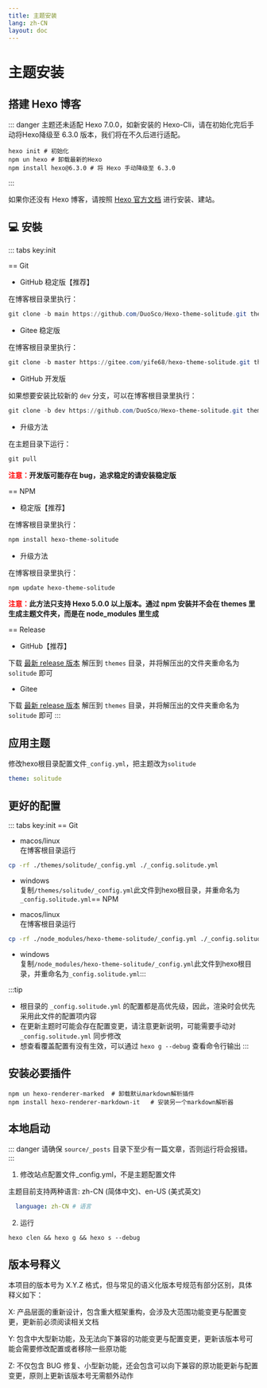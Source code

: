 ```yaml
---
title: 主题安装
lang: zh-CN
layout: doc
---
```


# 主题安装

## 搭建 Hexo 博客

::: danger
主题还未适配 Hexo 7.0.0，如新安装的 Hexo-Cli，请在初始化完后手动将Hexo降级至 6.3.0 版本，我们将在不久后进行适配。
```shell
hexo init # 初始化
npm un hexo # 卸载最新的Hexo
npm install hexo@6.3.0 # 将 Hexo 手动降级至 6.3.0
```
:::

如果你还没有 Hexo 博客，请按照 [Hexo 官方文档](https://hexo.io/zh-cn/docs/) 进行安装、建站。


## 💻 安裝

::: tabs key:init

== Git

- GitHub 稳定版【推荐】

在博客根目录里执行：

```powershell
git clone -b main https://github.com/DuoSco/Hexo-theme-solitude.git themes/solitude
```

- Gitee 稳定版

在博客根目录里执行：

```powershell
git clone -b master https://gitee.com/yife68/hexo-theme-solitude.git themes/solitude
```

- GitHub 开发版

如果想要安装比较新的 `dev` 分支，可以在博客根目录里执行：

```powershell
git clone -b dev https://github.com/DuoSco/Hexo-theme-solitude.git themes/solitude
```

- 升级方法

在主题目录下运行：

```powershell
git pull
```

**<font color="red">注意：</font>开发版可能存在 bug，追求稳定的请安装稳定版**

== NPM

- 稳定版【推荐】

在博客根目录里执行：

```powershell
npm install hexo-theme-solitude
```

- 升级方法

在博客根目录里执行：

```powershell
npm update hexo-theme-solitude
```

**<font color="red">注意：</font>此方法只支持 Hexo 5.0.0 以上版本。通过 npm 安装并不会在 themes 里生成主题文件夹，而是在 node_modules 里生成**

== Release

- GitHub【推荐】

下载 [最新 release 版本](https://github.com/DuoSco/Hexo-theme-solitude/releases) 解压到 `themes` 目录，并将解压出的文件夹重命名为 `solitude` 即可

- Gitee

下载 [最新 release 版本](https://gitee.com/yife68/hexo-theme-solitude/releases/) 解压到 `themes` 目录，并将解压出的文件夹重命名为 `solitude` 即可
:::

## 应用主题

修改hexo根目录配置文件`_config.yml`，把主题改为`solitude`​
```yaml
theme: solitude
```

## 更好的配置

::: tabs key:init
== Git
* macos/linux  
  在博客根目录运行

```bash
cp -rf ./themes/solitude/_config.yml ./_config.solitude.yml
```

* windows  
  复制`/themes/solitude/_config.yml`​此文件到hexo根目录，并重命名为`_config.solitude.yml`​
== NPM

* macos/linux  
  在博客根目录运行

```bash
cp -rf ./node_modules/hexo-theme-solitude/_config.yml ./_config.solitude.yml
```

* windows  
  复制`/node_modules/hexo-theme-solitude/_config.yml`​此文件到hexo根目录，并重命名为`_config.solitude.yml`​
:::

:::tip
- 根目录的 `_config.solitude.yml` 的配置都是高优先级，因此，渲染时会优先采用此文件的配置项内容
- 在更新主题时可能会存在配置变更，请注意更新说明，可能需要手动对 `_config.solitude.yml` 同步修改
- 想查看覆盖配置有没有生效，可以通过 `hexo g --debug` 查看命令行输出
:::


## 安装必要插件

```shell
npm un hexo-renderer-marked  # 卸载默认markdown解析插件
npm install hexo-renderer-markdown-it	# 安装另一个markdown解析器
```

## 本地启动

::: danger
请确保 `source/_posts` 目录下至少有一篇文章，否则运行将会报错。
:::

1. 修改站点配置文件_config.yml，不是主题配置文件

主题目前支持两种语言: zh-CN (简体中文)、en-US (美式英文)

```yaml
  language: zh-CN # 语言
```

2. 运行

```shell
hexo clen && hexo g && hexo s --debug
```

## 版本号释义

本项目的版本号为 X.Y.Z 格式，但与常见的语义化版本号规范有部分区别，具体释义如下：

X: 产品层面的重新设计，包含重大框架重构，会涉及大范围功能变更与配置变更，更新前必须阅读相关文档

Y: 包含中大型新功能，及无法向下兼容的功能变更与配置变更，更新该版本号可能会需要修改配置或者移除一些原功能

Z: 不仅包含 BUG 修复、小型新功能，还会包含可以向下兼容的原功能更新与配置变更，原则上更新该版本号无需额外动作